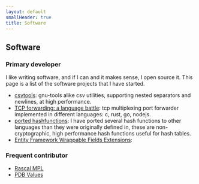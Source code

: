 ```yaml
---
layout: default
smallHeader: true
title: Software
---
```


## Software

### Primary developer
I like writing software, and if I can and it makes sense, I open source it. This page is a list of the software projects that I have started.

- [csvtools](/software/csvtools/): gnu-tools alike csv utilities, supporting nested separators and newlines, at high performance.
- [TCP forwarding: a language battle](/software/tcp-forwarding-a-language-battle/): tcp multiplexing port forwarder implemented in different languages: c, rust, go, nodejs.
- [ported hashfunctions](/software/hash_functions/): I have ported several hash functions to other languages than they were originally defined in, these are non-cryptographic, high performance hash functions useful for hash tables.
- [Entity Framework Wrappable Fields Extensions](/software/efqueries/):

### Frequent contributor

- [Rascal MPL](http://www.rascal-mpl.org/)
- [PDB Values]()
